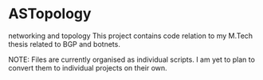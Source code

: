 # ASTopology
networking and topology 
This project contains code relation to my M.Tech thesis related to 
BGP and botnets. 

NOTE: Files are currently organised as individual scripts. I am yet to 
plan to convert them to individual projects on their own.
